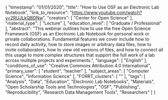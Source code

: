 {
    "timestamp": "01/01/2020",
    "title": "How to Use OSF as an Electronic Lab Notebook",
    "link_to_resource": "https://www.youtube.com/watch?v=2RUJLkQBDNw",
    "creators": [
        "Center for Open Science"
    ],
    "material_type": [
        "Lecture"
    ],
    "education_level": [
        "Graduate / Professional"
    ],
    "abstract": "This webinar outlines how to use the free Open Science Framework (OSF) as an Electronic Lab Notebook for personal work or private collaborations. Fundamental features we cover include how to record daily activity, how to store images or arbitrary data files, how to invite collaborators, how to view old versions of files, and how to connect all this usage to more complex structures that support the full work of a lab across multiple projects and experiments.",
    "language": [
        "English"
    ],
    "conditions_of_use": "Creative Commons Attribution 4.0 International",
    "primary_user": [
        "student",
        "teacher"
    ],
    "subject_areas": [
        "Computer Science",
        "Information Science"
    ],
    "FORRT_clusters": [
        ""
    ],
    "tags": [
        "Analysis",
        "Data",
        "Education",
        "Electronic Lab Notebooks",
        "Materials",
        "Open Scholarship Tools and Technologies",
        "OSF",
        "Publishing",
        "Reproducibility",
        "Research Data Management Tools",
        "Researchers"
    ]
}